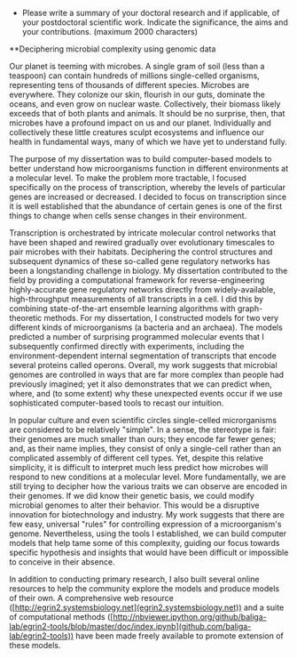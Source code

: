 * Please write a summary of your doctoral research and if applicable, of your postdoctoral scientific work. Indicate the significance, the aims and your contributions. (maximum 2000 characters)

**Deciphering microbial complexity using genomic data

Our planet is teeming with microbes. A single gram of soil (less than a teaspoon) can contain hundreds of millions single-celled organisms, representing tens of thousands of different species. Microbes are everywhere. They colonize our skin, flourish in our guts, dominate the oceans, and even grow on nuclear waste. Collectively, their biomass likely exceeds that of both plants and animals. It should be no surprise, then, that microbes have a profound impact on us and our planet. Individually and collectively these little creatures sculpt ecosystems and influence our health in fundamental ways, many of which we have yet to understand fully.

The purpose of my dissertation was to build computer-based models to better understand how microorganisms function in different environments at a molecular level. To make the problem more tractable, I focused specifically on the process of transcription, whereby the levels of particular genes are increased or decreased. I decided to focus on transcription since it is well established that the abundance of certain genes is one of the first things to change when cells sense changes in their environment.

Transcription is orchestrated by intricate molecular control networks that have been shaped and rewired gradually over evolutionary timescales to pair microbes with their habitats. Deciphering the control structures and subsequent dynamics of these so-called gene regulatory networks has been a longstanding challenge in biology. My dissertation contributed to the field by providing a computational framework for reverse-engineering highly-accurate gene regulatory networks directly from widely-available, high-throughput measurements of all transcripts in a cell. I did this by combining state-of-the-art ensemble learning algorithms with graph-theoretic methods. For my dissertation, I constructed models for two very different kinds of microorganisms (a bacteria and an archaea).  The models predicted a number of surprising programmed molecular events that I subsequently confirmed directly with experiments, including the environment-dependent internal segmentation of transcripts that encode several proteins called operons. Overall, my work suggests that microbial genomes are controlled in ways that are far more complex than people had previously imagined; yet it also demonstrates that we can predict when, where, and (to some extent) why these unexpected events occur if we use sophisticated computer-based tools to recast our intuition.

In popular culture and even scientific circles single-celled microrganisms are considered to be relatively "simple". In a sense, the stereotype is fair: their genomes are much smaller than ours; they encode far fewer genes; and, as their name implies, they consist of only a single-cell rather than an complicated assembly of different cell types.  Yet, despite this relative simplicity, it is difficult to interpret much less predict how microbes will respond to new conditions at a molecular level. More fundamentally, we are still trying to decipher how the various traits we can observe are encoded in their genomes. If we did know their genetic basis, we could modify microbial genomes to alter their behavior. This would be a disruptive innovation for biotechnology and industry. My work suggests that there are few easy, universal "rules" for controlling expression of a microorganism's genome. Nevertheless, using the tools I established, we can build computer models that help tame some of this complexity, guiding our focus towards specific hypothesis and insights that would have been difficult or impossible to conceive in their absence.

In addition to conducting primary research, I also built several online resources to help the community explore the models and produce models of their own. A comprehensive web resource ([http://egrin2.systemsbiology.net](egrin2.systemsbiology.net)) and a suite of computational methods ([http://nbviewer.ipython.org/github/baliga-lab/egrin2-tools/blob/master/doc/index.ipynb](github.com/baliga-lab/egrin2-tools)) have been made freely available to promote extension of these models.
